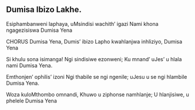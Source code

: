 ## Dumisa Ibizo Lakhe.

Esiphambanweni laphaya, uMsindisi wachith’ igazi
Nami khona ngagezisiswa Dumisa Yena

CHORUS
Dumisa Yena, Dumis’ ibizo
Lapho kwahlanjwa inhliziyo, Dumisa Yena

Si khulu sona isimanga! Ngi sindisiwe ezonweni;
Ku mnand’ uJes’ u hlala nami Dumisa Yena.

Emthonjen’ ophilis’ izoni Ngi thabile se ngi ngenile;
uJesu u se ngi hlambile Dumisa Yena.

Woza kuloMthombo omnandi, Khuwo u ziphonse namhlanje;
U hlanjisiwe, u phelele Dumisa Yena
